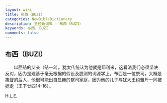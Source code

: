```yaml
---
layout: wiki
title: 布西（BUZI）
categories: NewBibleDictionary
description: 圣经新词典 - 布西（BUZI）
keywords: 布西, BUZI
comments: false
---
```


## 布西（BUZI）

　　以西结的父亲（结一3）。犹太传统认为他就是耶利米，这看法我们必须坚决反对，因为是建基于毫无根据的假设及臆测的词源学上。布西是一位祭司，大概是撒督的后人，他很可能出自显赫的祭司家庭，因为他的儿子与犹大王约雅斤一同被掳走（王下廿四14-16）。

H.L.E.








